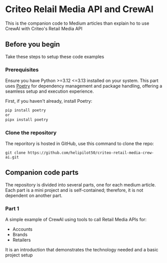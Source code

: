 # Criteo Relail Media API and CrewAI
This is the companion code to Medium articles than explain ho to use CrewAI with Criteo's Retail Media API

## Before you begin
Take these steps to setup these code examples
### Prerequisites
Ensure you have Python >=3.12 <=3.13 installed on your system. This part uses [Poetry](https://python-poetry.org/) for dependency management and package handling, offering a seamless setup and execution experience.

First, if you haven't already, install Poetry:
```bash
pip install poetry
or
pipx install poetry
```

### Clone the repository
The reporitory is hosted in GitHub, use this command to clone the repo:
```
git clone https://github.com/helipilot50/criteo-retail-media-crew-ai.git
```
## Companion code parts
The repository is divided into several parts, one for each medium article. Each part is a mini project and is self-contained; therefore, it is not dependent on another part.

### Part 1
A simple example of CrewAI using tools to call Retail Media APIs for:
- Accounts
- Brands
- Retailers
  
It is an introduction that demonstrates the technology needed and a basic project setup
